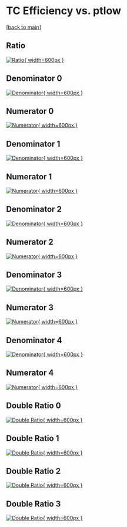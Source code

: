 # TC Efficiency vs. ptlow

[[back to main](./)]



## Ratio

[![Ratio](../mtv/var/TC_vtr_321_-1_eff_ptlow.png){ width=600px }](../mtv/var/TC_vtr_321_-1_eff_ptlow.pdf)

## Denominator 0

[![Denominator](../mtv/den/TC_vtr_321_-1_eff_ptlow_den0.png){ width=600px }](../mtv/den/TC_vtr_321_-1_eff_ptlow_den0.pdf)

## Numerator 0

[![Numerator](../mtv/num/TC_vtr_321_-1_eff_ptlow_num0.png){ width=600px }](../mtv/num/TC_vtr_321_-1_eff_ptlow_num0.pdf)

## Denominator 1

[![Denominator](../mtv/den/TC_vtr_321_-1_eff_ptlow_den1.png){ width=600px }](../mtv/den/TC_vtr_321_-1_eff_ptlow_den1.pdf)

## Numerator 1

[![Numerator](../mtv/num/TC_vtr_321_-1_eff_ptlow_num1.png){ width=600px }](../mtv/num/TC_vtr_321_-1_eff_ptlow_num1.pdf)

## Denominator 2

[![Denominator](../mtv/den/TC_vtr_321_-1_eff_ptlow_den2.png){ width=600px }](../mtv/den/TC_vtr_321_-1_eff_ptlow_den2.pdf)

## Numerator 2

[![Numerator](../mtv/num/TC_vtr_321_-1_eff_ptlow_num2.png){ width=600px }](../mtv/num/TC_vtr_321_-1_eff_ptlow_num2.pdf)

## Denominator 3

[![Denominator](../mtv/den/TC_vtr_321_-1_eff_ptlow_den3.png){ width=600px }](../mtv/den/TC_vtr_321_-1_eff_ptlow_den3.pdf)

## Numerator 3

[![Numerator](../mtv/num/TC_vtr_321_-1_eff_ptlow_num3.png){ width=600px }](../mtv/num/TC_vtr_321_-1_eff_ptlow_num3.pdf)

## Denominator 4

[![Denominator](../mtv/den/TC_vtr_321_-1_eff_ptlow_den4.png){ width=600px }](../mtv/den/TC_vtr_321_-1_eff_ptlow_den4.pdf)

## Numerator 4

[![Numerator](../mtv/num/TC_vtr_321_-1_eff_ptlow_num4.png){ width=600px }](../mtv/num/TC_vtr_321_-1_eff_ptlow_num4.pdf)

## Double Ratio 0

[![Double Ratio](../mtv/ratio/TC_vtr_321_-1_eff_ptlow_ratio0.png){ width=600px }](../mtv/ratio/TC_vtr_321_-1_eff_ptlow_ratio0.pdf)

## Double Ratio 1

[![Double Ratio](../mtv/ratio/TC_vtr_321_-1_eff_ptlow_ratio1.png){ width=600px }](../mtv/ratio/TC_vtr_321_-1_eff_ptlow_ratio1.pdf)

## Double Ratio 2

[![Double Ratio](../mtv/ratio/TC_vtr_321_-1_eff_ptlow_ratio2.png){ width=600px }](../mtv/ratio/TC_vtr_321_-1_eff_ptlow_ratio2.pdf)

## Double Ratio 3

[![Double Ratio](../mtv/ratio/TC_vtr_321_-1_eff_ptlow_ratio3.png){ width=600px }](../mtv/ratio/TC_vtr_321_-1_eff_ptlow_ratio3.pdf)

